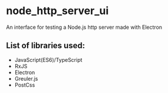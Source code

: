 # node_http_server_ui

An interface for testing a Node.js http server made with Electron

## List of libraries used:

* JavaScript(ES6)/TypeScript
* RxJS
* Electron
* Greuler.js
* PostCss 
